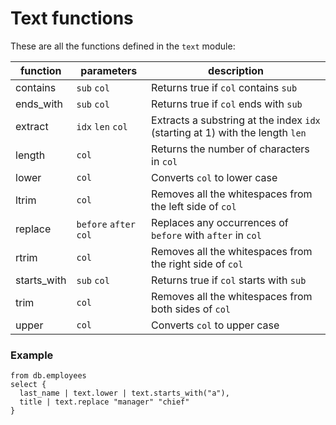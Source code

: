 # Text functions

These are all the functions defined in the `text` module:

| function    | parameters             | description                                                                   |
| ----------- | ---------------------- | ----------------------------------------------------------------------------- |
| contains    | `sub` `col`            | Returns true if `col` contains `sub`                                          |
| ends_with   | `sub` `col`            | Returns true if `col` ends with `sub`                                         |
| extract     | `idx` `len` `col`      | Extracts a substring at the index `idx` (starting at 1) with the length `len` |
| length      | `col`                  | Returns the number of characters in `col`                                     |
| lower       | `col`                  | Converts `col` to lower case                                                  |
| ltrim       | `col`                  | Removes all the whitespaces from the left side of `col`                       |
| replace     | `before` `after` `col` | Replaces any occurrences of `before` with `after` in `col`                    |
| rtrim       | `col`                  | Removes all the whitespaces from the right side of `col`                      |
| starts_with | `sub` `col`            | Returns true if `col` starts with `sub`                                       |
| trim        | `col`                  | Removes all the whitespaces from both sides of `col`                          |
| upper       | `col`                  | Converts `col` to upper case                                                  |

### Example

```prql
from db.employees
select {
  last_name | text.lower | text.starts_with("a"),
  title | text.replace "manager" "chief"
}
```
